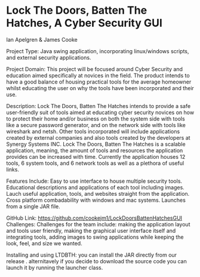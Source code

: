 # Lock The Doors, Batten The Hatches, A Cyber Security GUI
 
Ian Apelgren & James Cooke

Project Type: Java swing application, incorporating linux/windows scripts, and external security applications. 

Project Domain: This project will be focused around Cyber Security and education aimed specifically at novices in the field. 
The product intends to have a good balance of housing practical tools for the average homeowner whilst educating the user on why the tools have been incorporated and their use.

Description: Lock The Doors, Batten The Hatches intends to provide a safe user-friendly suit of tools aimed at educating cyber security novices on how to protect their
home and/or business on both the system side with tools like a secure password generator, and on the network side with tools like wireshark and netsh.
Other tools incorporated will include applications created by external companies and also tools created by the developers at Synergy Systems INC.
Lock The Doors, Batten The Hatches is a scalable application, meaning, the amount of tools and resources the application provides can be increased with time.
Currently the application houses 12 tools, 6 system tools, and 6 network tools as well as a plethora of useful links.

Features Include:
Easy to use interface to house multiple security tools. 
Educational descriptions and applications of each tool including images.
Lauch useful application, tools, and websites straight from the application.
Cross platform combadability with windows and mac systems.
Launches from a single JAR file.

GitHub Link: https://github.com/cookejm1/LockDoorsBattenHatchesGUI
Challenges: Challenges for the team include: making the application layout and tools user friendly, 
making the graphical user interface itself and integrating tools, adding images to swing applications while keeping the look, feel, and size we wanted.

Installing and using LTDBTH:
you can install the JAR directly from our release .
alternitavely if you decide to download the source code you can launch it by running the launcher class.
